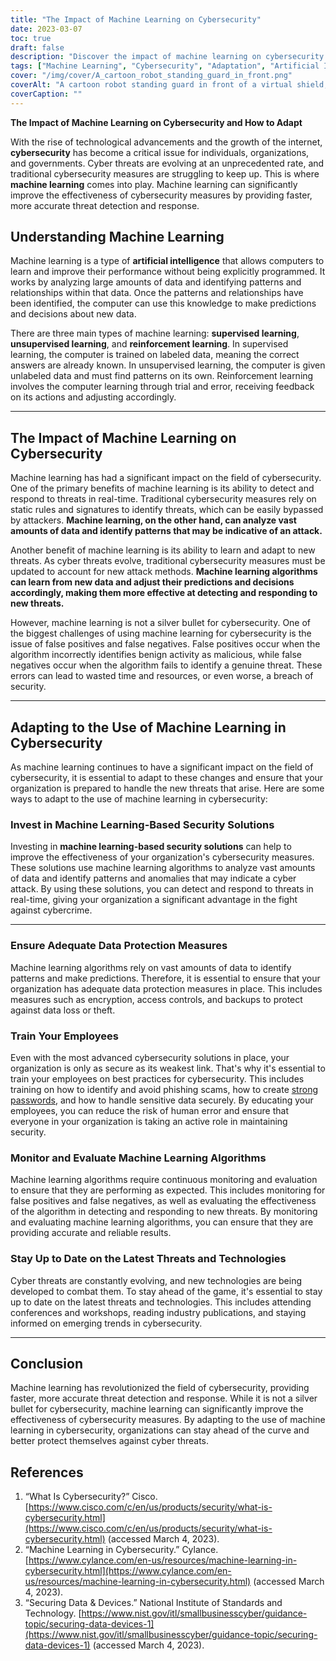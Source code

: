 ```yaml
---
title: "The Impact of Machine Learning on Cybersecurity"
date: 2023-03-07
toc: true
draft: false
description: "Discover the impact of machine learning on cybersecurity and how to adapt."
tags: ["Machine Learning", "Cybersecurity", "Adaptation", "Artificial Intelligence", "Threat Detection", "Data Protection", "Real-time", "Supervised Learning", "Unsupervised Learning", "Reinforcement Learning", "False Positives", "False Negatives", "Employee Training", "Security Solutions", "Data Analytics", "Network Security", "Cloud Security", "Pattern Recognition", "Anomaly Detection", "Cyber Threats"]
cover: "/img/cover/A_cartoon_robot_standing_guard_in_front.png"
coverAlt: "A cartoon robot standing guard in front of a virtual shield, symbolizing the use of machine learning in cybersecurity."
coverCaption: ""
---
```


**The Impact of Machine Learning on Cybersecurity and How to Adapt**

With the rise of technological advancements and the growth of the internet, **cybersecurity** has become a critical issue for individuals, organizations, and governments. Cyber threats are evolving at an unprecedented rate, and traditional cybersecurity measures are struggling to keep up. This is where **machine learning** comes into play. Machine learning can significantly improve the effectiveness of cybersecurity measures by providing faster, more accurate threat detection and response.

## Understanding Machine Learning

Machine learning is a type of **artificial intelligence** that allows computers to learn and improve their performance without being explicitly programmed. It works by analyzing large amounts of data and identifying patterns and relationships within that data. Once the patterns and relationships have been identified, the computer can use this knowledge to make predictions and decisions about new data.

There are three main types of machine learning: **supervised learning**, **unsupervised learning**, and **reinforcement learning**. In supervised learning, the computer is trained on labeled data, meaning the correct answers are already known. In unsupervised learning, the computer is given unlabeled data and must find patterns on its own. Reinforcement learning involves the computer learning through trial and error, receiving feedback on its actions and adjusting accordingly.

______

## The Impact of Machine Learning on Cybersecurity

Machine learning has had a significant impact on the field of cybersecurity. One of the primary benefits of machine learning is its ability to detect and respond to threats in real-time. Traditional cybersecurity measures rely on static rules and signatures to identify threats, which can be easily bypassed by attackers. **Machine learning, on the other hand, can analyze vast amounts of data and identify patterns that may be indicative of an attack.**

Another benefit of machine learning is its ability to learn and adapt to new threats. As cyber threats evolve, traditional cybersecurity measures must be updated to account for new attack methods. **Machine learning algorithms can learn from new data and adjust their predictions and decisions accordingly, making them more effective at detecting and responding to new threats.**

However, machine learning is not a silver bullet for cybersecurity. One of the biggest challenges of using machine learning for cybersecurity is the issue of false positives and false negatives. False positives occur when the algorithm incorrectly identifies benign activity as malicious, while false negatives occur when the algorithm fails to identify a genuine threat. These errors can lead to wasted time and resources, or even worse, a breach of security.

______

## Adapting to the Use of Machine Learning in Cybersecurity

As machine learning continues to have a significant impact on the field of cybersecurity, it is essential to adapt to these changes and ensure that your organization is prepared to handle the new threats that arise. Here are some ways to adapt to the use of machine learning in cybersecurity:

### Invest in Machine Learning-Based Security Solutions

Investing in **machine learning-based security solutions** can help to improve the effectiveness of your organization's cybersecurity measures. These solutions use machine learning algorithms to analyze vast amounts of data and identify patterns and anomalies that may indicate a cyber attack. By using these solutions, you can detect and respond to threats in real-time, giving your organization a significant advantage in the fight against cybercrime.

______

### Ensure Adequate Data Protection Measures

Machine learning algorithms rely on vast amounts of data to identify patterns and make predictions. Therefore, it is essential to ensure that your organization has adequate data protection measures in place. This includes measures such as encryption, access controls, and backups to protect against data loss or theft.

### Train Your Employees

Even with the most advanced cybersecurity solutions in place, your organization is only as secure as its weakest link. That's why it's essential to train your employees on best practices for cybersecurity. This includes training on how to identify and avoid phishing scams, how to create [strong passwords](https://simeononsecurity.com/articles/how-to-create-strong-passwords/), and how to handle sensitive data securely. By educating your employees, you can reduce the risk of human error and ensure that everyone in your organization is taking an active role in maintaining security.

### Monitor and Evaluate Machine Learning Algorithms

Machine learning algorithms require continuous monitoring and evaluation to ensure that they are performing as expected. This includes monitoring for false positives and false negatives, as well as evaluating the effectiveness of the algorithm in detecting and responding to new threats. By monitoring and evaluating machine learning algorithms, you can ensure that they are providing accurate and reliable results.

### Stay Up to Date on the Latest Threats and Technologies

Cyber threats are constantly evolving, and new technologies are being developed to combat them. To stay ahead of the game, it's essential to stay up to date on the latest threats and technologies. This includes attending conferences and workshops, reading industry publications, and staying informed on emerging trends in cybersecurity.

______

## Conclusion

Machine learning has revolutionized the field of cybersecurity, providing faster, more accurate threat detection and response. While it is not a silver bullet for cybersecurity, machine learning can significantly improve the effectiveness of cybersecurity measures. By adapting to the use of machine learning in cybersecurity, organizations can stay ahead of the curve and better protect themselves against cyber threats.

## References

1. “What Is Cybersecurity?” Cisco. [https://www.cisco.com/c/en/us/products/security/what-is-cybersecurity.html](https://www.cisco.com/c/en/us/products/security/what-is-cybersecurity.html) (accessed March 4, 2023).
2. “Machine Learning in Cybersecurity.” Cylance. [https://www.cylance.com/en-us/resources/machine-learning-in-cybersecurity.html](https://www.cylance.com/en-us/resources/machine-learning-in-cybersecurity.html) (accessed March 4, 2023).
3.  “Securing Data & Devices.” National Institute of Standards and Technology. [https://www.nist.gov/itl/smallbusinesscyber/guidance-topic/securing-data-devices-1](https://www.nist.gov/itl/smallbusinesscyber/guidance-topic/securing-data-devices-1) (accessed March 4, 2023).
